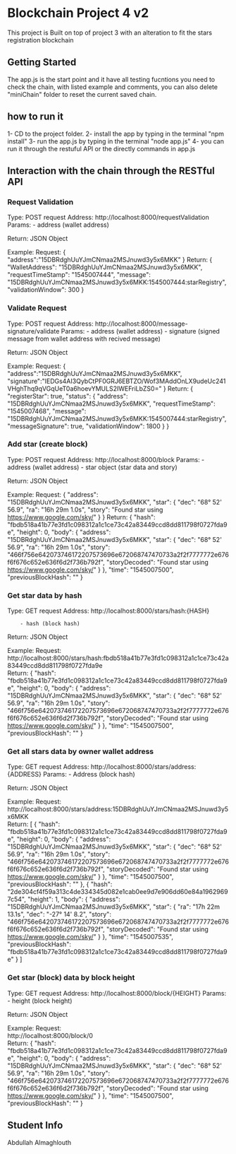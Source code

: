 # Blockchain Project 4 v2

This project is Built on top of project 3 with an alteration to fit the stars registration blockchain


## Getting Started

The app.js is the start point and it have all testing fucntions you need to check the chain, with listed example and comments,
you can also delete "miniChain" folder to reset the current saved chain.

## how to run it

1- CD to the project folder.
2- install the app by typing in the terminal "npm install"
3- run the app.js by typing in the terminal "node app.js"
4- you can run it through the restuful API or the directly commands in app.js 

## Interaction with the chain through the RESTful API

### Request Validation

Type: POST request
Address: http://localhost:8000/requestValidation
Params: 
        - address (wallet address)

Return: JSON Object

Example: 
    Request:
        { "address":"15DBRdghUuYJmCNmaa2MSJnuwd3y5x6MKK" }
    Return:
        {
            "WalletAddress": "15DBRdghUuYJmCNmaa2MSJnuwd3y5x6MKK",
            "requestTimeStamp": "1545007444",
            "message": "15DBRdghUuYJmCNmaa2MSJnuwd3y5x6MKK:1545007444:starRegistry",
            "validationWindow": 300
        }

### Validate Request

Type: POST request
Address: http://localhost:8000/message-signature/validate
Params: 
        - address (wallet address)
        - signature (signed message from wallet address with recived message)

Return: JSON Object

Example: 
    Request:
        {
        "address":"15DBRdghUuYJmCNmaa2MSJnuwd3y5x6MKK",
        "signature":"IEDGs4AI3QybCtPF0GRJ6EBTZO/Wof3MAddOnLX9udeUc241VHghThq9qVGqUeT0a6hoevYMULS2IWEFriLbZS0="
        }
    Return:
        {
            "registerStar": true,
            "status": {
                "address": "15DBRdghUuYJmCNmaa2MSJnuwd3y5x6MKK",
                "requestTimeStamp": "1545007468",
                "message": "15DBRdghUuYJmCNmaa2MSJnuwd3y5x6MKK:1545007444:starRegistry",
                "messageSignature": true,
                "validationWindow": 1800
            }
        }

### Add star (create block)

Type: POST request
Address: http://localhost:8000/block
Params: 
        - address (wallet address)
        - star object (star data and story)

Return: JSON Object

Example: 
    Request:
        {
            "address": "15DBRdghUuYJmCNmaa2MSJnuwd3y5x6MKK",
            "star": {
                        "dec": "68° 52' 56.9",
                        "ra": "16h 29m 1.0s",
                        "story": "Found star using https://www.google.com/sky/"
                    }
        }
    Return:
        {
            "hash": "fbdb518a41b77e3fd1c098312a1c1ce73c42a83449ccd8dd811798f0727fda9e",
            "height": 0,
            "body": {
                "address": "15DBRdghUuYJmCNmaa2MSJnuwd3y5x6MKK",
                "star": {
                    "dec": "68° 52' 56.9",
                    "ra": "16h 29m 1.0s",
                    "story": "466f756e642073746172207573696e672068747470733a2f2f7777772e676f6f676c652e636f6d2f736b792f",
                    "storyDecoded": "Found star using https://www.google.com/sky/"
                }
            },
            "time": "1545007500",
            "previousBlockHash": ""
        }

### Get star data by hash

Type: GET request
Address: http://localhost:8000/stars/hash:{HASH}

        - hash (block hash)

Return: JSON Object

Example: 
    Request:        
       http://localhost:8000/stars/hash:fbdb518a41b77e3fd1c098312a1c1ce73c42a83449ccd8dd811798f0727fda9e    
    Return:
        {
            "hash": "fbdb518a41b77e3fd1c098312a1c1ce73c42a83449ccd8dd811798f0727fda9e",
            "height": 0,
            "body": {
                "address": "15DBRdghUuYJmCNmaa2MSJnuwd3y5x6MKK",
                "star": {
                    "dec": "68° 52' 56.9",
                    "ra": "16h 29m 1.0s",
                    "story": "466f756e642073746172207573696e672068747470733a2f2f7777772e676f6f676c652e636f6d2f736b792f",
                    "storyDecoded": "Found star using https://www.google.com/sky/"
                }
            },
            "time": "1545007500",
            "previousBlockHash": ""
        }

### Get all stars data by owner wallet address

Type: GET request
Address: http://localhost:8000/stars/address:{ADDRESS}
Params: 
        - Address (block hash)

Return: JSON Object

Example: 
    Request:        
       http://localhost:8000/stars/address:15DBRdghUuYJmCNmaa2MSJnuwd3y5x6MKK     
    Return:
        [
            {
                "hash": "fbdb518a41b77e3fd1c098312a1c1ce73c42a83449ccd8dd811798f0727fda9e",
                "height": 0,
                "body": {
                    "address": "15DBRdghUuYJmCNmaa2MSJnuwd3y5x6MKK",
                    "star": {
                        "dec": "68° 52' 56.9",
                        "ra": "16h 29m 1.0s",
                        "story": "466f756e642073746172207573696e672068747470733a2f2f7777772e676f6f676c652e636f6d2f736b792f",
                        "storyDecoded": "Found star using https://www.google.com/sky/"
                    }
                },
                "time": "1545007500",
                "previousBlockHash": ""
            },
            {
                "hash": "2de304cf4f59a313c4de334345d082e1cab0ee9d7e906dd60e84a19629697c54",
                "height": 1,
                "body": {
                    "address": "15DBRdghUuYJmCNmaa2MSJnuwd3y5x6MKK",
                    "star": {
                        "ra": "17h 22m 13.1s",
                        "dec": "-27° 14' 8.2",
                        "story": "466f756e642073746172207573696e672068747470733a2f2f7777772e676f6f676c652e636f6d2f736b792f",
                        "storyDecoded": "Found star using https://www.google.com/sky/"
                    }
                },
                "time": "1545007535",
                "previousBlockHash": "fbdb518a41b77e3fd1c098312a1c1ce73c42a83449ccd8dd811798f0727fda9e"
            }
        ]

### Get star (block) data by block height
 
Type: GET request
Address: http://localhost:8000/block/{HEIGHT}
Params: 
        - height (block height)

Return: JSON Object

Example: 
    Request:        
       http://localhost:8000/block/0      
    Return:
        {
            "hash": "fbdb518a41b77e3fd1c098312a1c1ce73c42a83449ccd8dd811798f0727fda9e",
            "height": 0,
            "body": {
                "address": "15DBRdghUuYJmCNmaa2MSJnuwd3y5x6MKK",
                "star": {
                    "dec": "68° 52' 56.9",
                    "ra": "16h 29m 1.0s",
                    "story": "466f756e642073746172207573696e672068747470733a2f2f7777772e676f6f676c652e636f6d2f736b792f",
                    "storyDecoded": "Found star using https://www.google.com/sky/"
                }
            },
            "time": "1545007500",
            "previousBlockHash": ""
        }

## Student Info

Abdullah Almaghlouth
